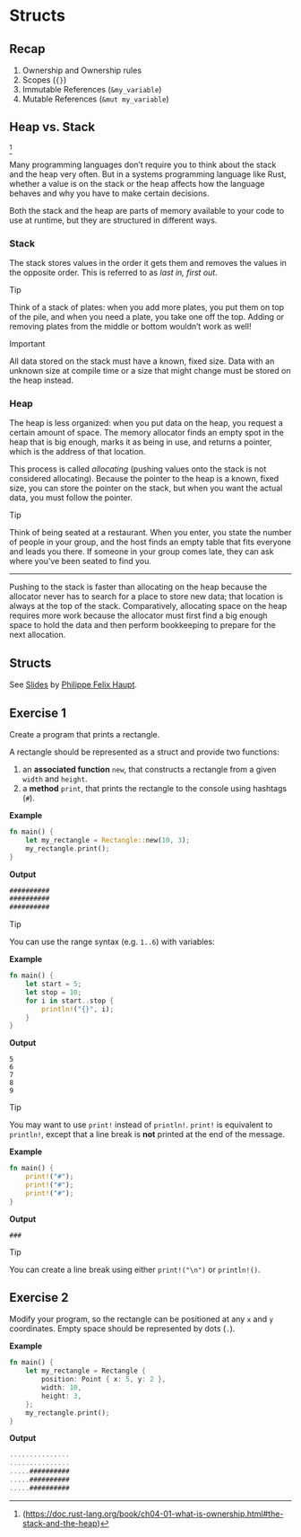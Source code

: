 # Structs

## Recap

1. Ownership and Ownership rules
2. Scopes (`{}`)
3. Immutable References (`&my_variable`)
4. Mutable References (`&mut my_variable`)

## Heap vs. Stack

[^1]

Many programming languages don’t require you to think about the stack and the heap very often. But in a systems programming language like Rust, whether a value is on the stack or the heap affects how the language behaves and why you have to make certain decisions.

Both the stack and the heap are parts of memory available to your code to use at runtime, but they are structured in different ways.

### Stack

The stack stores values in the order it gets them and removes the values in the opposite order.
This is referred to as _last in, first out_.

> [!TIP]
> Think of a stack of plates: when you add more plates, you put them on top of the pile, and when you need a plate, you take one off the top.
> Adding or removing plates from the middle or bottom wouldn’t work as well!

> [!IMPORTANT]
> All data stored on the stack must have a known, fixed size.
> Data with an unknown size at compile time or a size that might change must be stored on the heap instead.

### Heap

The heap is less organized: when you put data on the heap, you request a certain amount of space.
The memory allocator finds an empty spot in the heap that is big enough, marks it as being in use, and returns a pointer, which is the address of that location.

This process is called _allocating_ (pushing values onto the stack is not considered allocating).
Because the pointer to the heap is a known, fixed size, you can store the pointer on the stack, but when you want the actual data, you must follow the pointer.

> [!TIP]
> Think of being seated at a restaurant. When you enter, you state the number of people in your group,
> and the host finds an empty table that fits everyone and leads you there.
> If someone in your group comes late, they can ask where you’ve been seated to find you.

---

Pushing to the stack is faster than allocating on the heap because the allocator never has to search for a place to store new data; that location is always at the top of the stack.
Comparatively, allocating space on the heap requires more work because the allocator must first find a big enough space to hold the data and then perform bookkeeping to prepare for the next allocation.

## Structs

See [Slides](06_structs_slides.pdf) by [Philippe Felix Haupt](https://github.com/pfhaupt).

## Exercise 1

Create a program that prints a rectangle.

A rectangle should be represented as a struct and provide two functions:

1. an **associated function** `new`, that constructs a rectangle from a given `width` and `height`.
2. a **method** `print`, that prints the rectangle to the console using hashtags (`#`).

**Example**

```rust
fn main() {
    let my_rectangle = Rectangle::new(10, 3);
    my_rectangle.print();
}
```

**Output**

```rust
##########
##########
##########
```

> [!TIP]
> You can use the range syntax (e.g. `1..6`) with variables:
>
> **Example**
>
> ```rust
> fn main() {
>     let start = 5;
>     let stop = 10;
>     for i in start..stop {
>         println!("{}", i);
>     }
> }
> ```
>
> **Output**
>
> ```console
> 5
> 6
> 7
> 8
> 9
> ```

> [!TIP]
> You may want to use `print!` instead of `println!`.
> `print!` is equivalent to `println!`, except that a line break is **not** printed at the end of the message.
>
> **Example**
>
> ```rust
> fn main() {
>     print!("#");
>     print!("#");
>     print!("#");
> }
> ```
>
> **Output**
>
> ```console
> ###
> ```

> [!TIP]
> You can create a line break using either `print!("\n")` or `println!()`.

## Exercise 2

Modify your program, so the rectangle can be positioned at any `x` and `y` coordinates.
Empty space should be represented by dots (`.`).

**Example**

```rust
fn main() {
    let my_rectangle = Rectangle {
        position: Point { x: 5, y: 2 },
        width: 10,
        height: 3,
    };
    my_rectangle.print();
}
```

**Output**

```rust
...............
...............
.....##########
.....##########
.....##########
```

[^1]: (https://doc.rust-lang.org/book/ch04-01-what-is-ownership.html#the-stack-and-the-heap)

